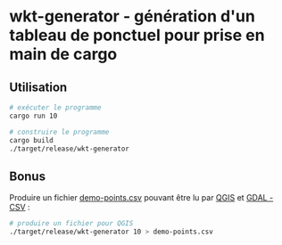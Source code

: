 # wkt-generator - génération d'un tableau de ponctuel pour prise en main de cargo

## Utilisation

```bash
# exécuter le programme
cargo run 10

# construire le programme
cargo build
./target/release/wkt-generator
```

## Bonus

Produire un fichier [demo-points.csv](demo-points.csv) pouvant être lu par [QGIS](../../qgis/README.md) et [GDAL - CSV](https://gdal.org/en/latest/drivers/vector/csv.html) :

```bash
# produire un fichier pour QGIS
./target/release/wkt-generator 10 > demo-points.csv
```
